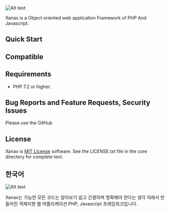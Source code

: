 
![Alt text](https://github.com/kdps/Xanax/blob/master/Logo/logo.png)

Xanax is a Object oriented web application Framework of PHP And Javascript.

Quick Start
------------

Compatible
------------

Requirements
------------
- PHP 7.2 or higher.

Bug Reports and Feature Requests, Security Issues
-------------------------------------------------
Please use the GitHub

License
-------
Xanax is [MIT License](https://en.wikipedia.org/wiki/MIT_License) software. See the LICENSE.txt file in the core directory for complete text.


## 한국어

![Alt text](https://github.com/kdps/Xanax/blob/master/Logo/logo.png)

Xanax는 가능한 모든 코드는 알아보기 쉽고 간결하며 명확해야 한다는 생각 아래서 만들어진 객체지향 웹 어플리케이션 PHP, Javascript 프레임워크입니다.
